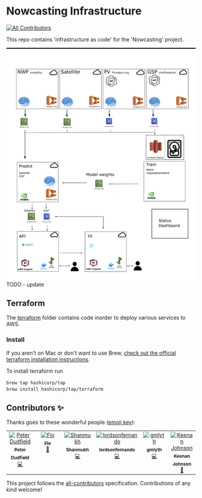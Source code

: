 # Nowcasting Infrastructure
<!-- ALL-CONTRIBUTORS-BADGE:START - Do not remove or modify this section -->
[![All Contributors](https://img.shields.io/badge/all_contributors-6-orange.svg?style=flat-square)](#contributors-)
<!-- ALL-CONTRIBUTORS-BADGE:END -->

This repo contains 'infrastructure as code' for the 'Nowcasting' project.

![Nowcasting](diagram.png)
TODO - update

## Terraform

The [terraform](https://learn.hashicorp.com/terraform) folder contains code inorder to deploy various services to AWS.

### Install

If you aren't on Mac or don't want to use Brew,
[check out the official terraform installation instructions](https://learn.hashicorp.com/tutorials/terraform/install-cli#install-terraform).

To install terraform run
```bash
brew tap hashicorp/tap
brew install hashicorp/tap/terraform
```

## Contributors ✨

Thanks goes to these wonderful people ([emoji key](https://allcontributors.org/docs/en/emoji-key)):

<!-- ALL-CONTRIBUTORS-LIST:START - Do not remove or modify this section -->
<!-- prettier-ignore-start -->
<!-- markdownlint-disable -->
<table>
  <tbody>
    <tr>
      <td align="center" valign="top" width="14.28%"><a href="https://github.com/peterdudfield"><img src="https://avatars.githubusercontent.com/u/34686298?v=4?s=100" width="100px;" alt="Peter Dudfield"/><br /><sub><b>Peter Dudfield</b></sub></a><br /><a href="https://github.com/openclimatefix/ocf-infrastructure/commits?author=peterdudfield" title="Code">💻</a></td>
      <td align="center" valign="top" width="14.28%"><a href="https://github.com/flowirtz"><img src="https://avatars.githubusercontent.com/u/6052785?v=4?s=100" width="100px;" alt="Flo"/><br /><sub><b>Flo</b></sub></a><br /><a href="https://github.com/openclimatefix/ocf-infrastructure/pulls?q=is%3Apr+reviewed-by%3Aflowirtz" title="Reviewed Pull Requests">👀</a></td>
      <td align="center" valign="top" width="14.28%"><a href="https://github.com/vnshanmukh"><img src="https://avatars.githubusercontent.com/u/67438038?v=4?s=100" width="100px;" alt="Shanmukh"/><br /><sub><b>Shanmukh</b></sub></a><br /><a href="https://github.com/openclimatefix/ocf-infrastructure/commits?author=vnshanmukh" title="Code">💻</a></td>
      <td align="center" valign="top" width="14.28%"><a href="https://github.com/lordsonfernando"><img src="https://avatars.githubusercontent.com/u/68499565?v=4?s=100" width="100px;" alt="lordsonfernando"/><br /><sub><b>lordsonfernando</b></sub></a><br /><a href="https://github.com/openclimatefix/ocf-infrastructure/commits?author=lordsonfernando" title="Code">💻</a></td>
      <td align="center" valign="top" width="14.28%"><a href="https://github.com/gmlyth"><img src="https://avatars.githubusercontent.com/u/88547342?v=4?s=100" width="100px;" alt="gmlyth"/><br /><sub><b>gmlyth</b></sub></a><br /><a href="https://github.com/openclimatefix/ocf-infrastructure/commits?author=gmlyth" title="Code">💻</a></td>
      <td align="center" valign="top" width="14.28%"><a href="https://bio.link/klj"><img src="https://avatars.githubusercontent.com/u/2559382?v=4?s=100" width="100px;" alt="Keenan Johnson"/><br /><sub><b>Keenan Johnson</b></sub></a><br /><a href="https://github.com/openclimatefix/ocf-infrastructure/commits?author=keenanjohnson" title="Documentation">📖</a></td>
    </tr>
  </tbody>
</table>

<!-- markdownlint-restore -->
<!-- prettier-ignore-end -->

<!-- ALL-CONTRIBUTORS-LIST:END -->

This project follows the [all-contributors](https://github.com/all-contributors/all-contributors) specification. Contributions of any kind welcome!
